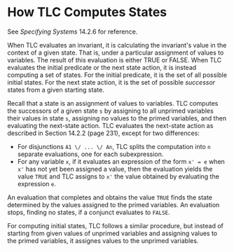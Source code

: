 # How TLC Computes States

See *Specifying Systems* 14.2.6 for reference.

When TLC evaluates an invariant, it is calculating the invariant's value in the context of a given state. That is, under a particular assignment of values to variables. The result of this evaluation is either TRUE or FALSE. When TLC evaluates the initial predicate or the next state action, it is instead computing a set of states. For the initial predicate, it is the set of all possible initial states. For the next state action, it is the set of possible *successor* states from a given starting state.

Recall that a state is an assignment of values to variables. TLC computes the successors of a given state `s` by assigning to all unprimed variables their values in state `s`, assigning no values to the primed variables, and then evaluating the next-state action. TLC evaluates the next-state action as described in Section 14.2.2 (page 231), except for two differences:
- For disjunctions `A1 \/ ... \/ An`, TLC splits the computation into `n` separate evaluations, one for each subexpression. 
- For any variable `x`, if it evaluates an expression of the form `x' = e` when `x'` has not yet been assigned a value, then the evaluation yields the value `TRUE` and TLC assigns to `x'` the value obtained by evaluating the expression `e`.

An evaluation that completes and obtains the value `TRUE` finds the state determined by the values assigned to the primed variables. An evaluation stops, finding no states, if a conjunct evaluates to `FALSE`.

For computing initial states, TLC follows a similar procedure, but instead of starting from given values of unprimed variables and assigning values to the primed variables, it assignes values to the unprimed variables.
